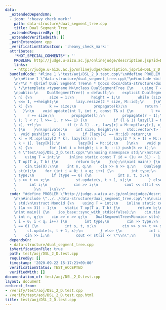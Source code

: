 ```yaml
---
data:
  _extendedDependsOn:
  - icon: ':heavy_check_mark:'
    path: data-structure/dual_segment_tree.cpp
    title: Dual Segment Tree
  _extendedRequiredBy: []
  _extendedVerifiedWith: []
  _pathExtension: cpp
  _verificationStatusIcon: ':heavy_check_mark:'
  attributes:
    '*NOT_SPECIAL_COMMENTS*': ''
    PROBLEM: http://judge.u-aizu.ac.jp/onlinejudge/description.jsp?id=DSL_2_D
    links:
    - http://judge.u-aizu.ac.jp/onlinejudge/description.jsp?id=DSL_2_D
  bundledCode: "#line 1 \"test/aoj/DSL_2_D.test.cpp\"\n#define PROBLEM \"http://judge.u-aizu.ac.jp/onlinejudge/description.jsp?id=DSL_2_D\"\
    \n\n#line 1 \"data-structure/dual_segment_tree.cpp\"\n#include <bits/stdc++.h>\n\
    \n/*\n * @brief Dual Segment Tree\n * @docs docs/data-structure/dual_segment_tree.md\n\
    \ */\ntemplate <typename M>\nclass DualSegmentTree {\n    using T = typename M::T;\n\
    \npublic:\n    DualSegmentTree() = default;\n    explicit DualSegmentTree(int\
    \ n) {\n        size = 1;\n        height = 1;\n        while (size < n) size\
    \ <<= 1, ++height;\n        lazy.resize(2 * size, M::id);\n    }\n\n    T operator[](int\
    \ k) {\n        k += size;\n        propagate(k);\n        return lazy[k];\n \
    \   }\n\n    void update(int l, int r, const T& x) {\n        l += size;\n   \
    \     r += size;\n        propagate(l);\n        propagate(r - 1);\n        for\
    \ (; l < r; l >>= 1, r >>= 1) {\n            if (l & 1) lazy[l] = M::op(lazy[l],\
    \ x), ++l;\n            if (r & 1) --r, lazy[r] = M::op(lazy[r], x);\n       \
    \ }\n    }\n\nprivate:\n    int size, height;\n    std::vector<T> lazy;\n\n  \
    \  void push(int k) {\n        if (lazy[k] == M::id) return;\n        lazy[2 *\
    \ k] = M::op(lazy[2 * k], lazy[k]);\n        lazy[2 * k + 1] = M::op(lazy[2 *\
    \ k + 1], lazy[k]);\n        lazy[k] = M::id;\n    }\n\n    void propagate(int\
    \ k) {\n        for (int i = height; i > 0; --i) push(k >> i);\n    }\n};\n#line\
    \ 4 \"test/aoj/DSL_2_D.test.cpp\"\n\nusing namespace std;\n\nstruct Monoid {\n\
    \    using T = int;\n    inline static const T id = (1u << 31) - 1;\n    static\
    \ T op(T a, T b) {\n        return b;\n    }\n};\n\nint main() {\n    ios_base::sync_with_stdio(false);\n\
    \    cin.tie(0);\n\n    int n, q;\n    cin >> n >> q;\n    DualSegmentTree<Monoid>\
    \ st(n);\n    for (int i = 0; i < q; i++) {\n        int type;\n        cin >>\
    \ type;\n        if (type == 0) {\n            int s, t, x;\n            cin >>\
    \ s >> t >> x;\n            st.update(s, t + 1, x);\n        } else {\n      \
    \      int i;\n            cin >> i;\n            cout << st[i] << \"\\n\";\n\
    \        }\n    }\n}\n"
  code: "#define PROBLEM \"http://judge.u-aizu.ac.jp/onlinejudge/description.jsp?id=DSL_2_D\"\
    \n\n#include \"../../data-structure/dual_segment_tree.cpp\"\n\nusing namespace\
    \ std;\n\nstruct Monoid {\n    using T = int;\n    inline static const T id =\
    \ (1u << 31) - 1;\n    static T op(T a, T b) {\n        return b;\n    }\n};\n\
    \nint main() {\n    ios_base::sync_with_stdio(false);\n    cin.tie(0);\n\n   \
    \ int n, q;\n    cin >> n >> q;\n    DualSegmentTree<Monoid> st(n);\n    for (int\
    \ i = 0; i < q; i++) {\n        int type;\n        cin >> type;\n        if (type\
    \ == 0) {\n            int s, t, x;\n            cin >> s >> t >> x;\n       \
    \     st.update(s, t + 1, x);\n        } else {\n            int i;\n        \
    \    cin >> i;\n            cout << st[i] << \"\\n\";\n        }\n    }\n}"
  dependsOn:
  - data-structure/dual_segment_tree.cpp
  isVerificationFile: true
  path: test/aoj/DSL_2_D.test.cpp
  requiredBy: []
  timestamp: '2020-09-22 15:17:21+09:00'
  verificationStatus: TEST_ACCEPTED
  verifiedWith: []
documentation_of: test/aoj/DSL_2_D.test.cpp
layout: document
redirect_from:
- /verify/test/aoj/DSL_2_D.test.cpp
- /verify/test/aoj/DSL_2_D.test.cpp.html
title: test/aoj/DSL_2_D.test.cpp
---
```

